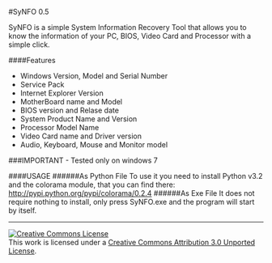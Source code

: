 #SyNFO 0.5

SyNFO is a simple System Information Recovery Tool that allows you to know the 
information of your PC, BIOS, Video Card and Processor with a simple click.

####Features
* Windows Version, Model and Serial Number
* Service Pack 
* Internet Explorer Version
* MotherBoard name and Model
* BIOS version and Relase date
* System Product Name and Version
* Processor Model Name
* Video Card name and Driver version
* Audio, Keyboard, Mouse and Monitor model

###IMPORTANT - Tested only on windows 7

####USAGE
######As Python File
To use it you need to install Python v3.2 and the colorama module,
that you can find there: http://pypi.python.org/pypi/colorama/0.2.4
######As Exe File
It does not require nothing to install, only press SyNFO.exe and the program will start by itself.

-------------------------------------------
<a rel="license" href="http://creativecommons.org/licenses/by/3.0/"><img alt="Creative Commons License" style="border-width:0" src="http://i.creativecommons.org/l/by/3.0/88x31.png" /></a><br />This work is licensed under a <a rel="license" href="http://creativecommons.org/licenses/by/3.0/">Creative Commons Attribution 3.0 Unported License</a>.